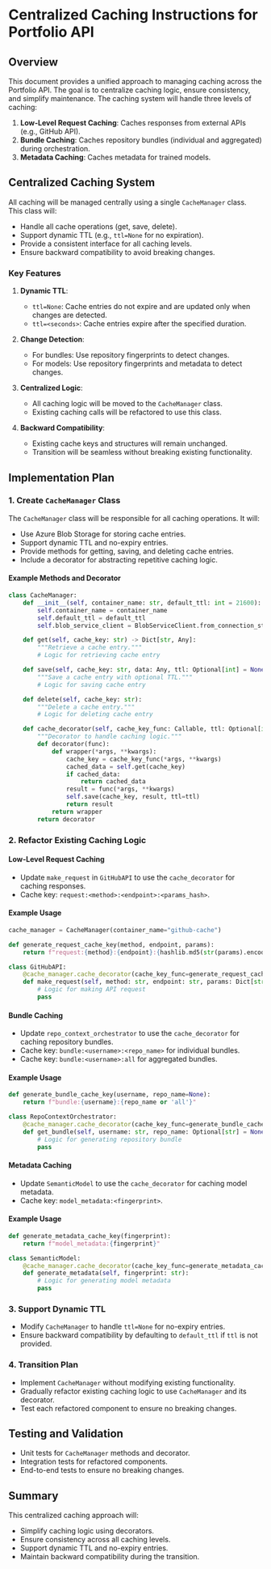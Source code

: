 # Centralized Caching Instructions for Portfolio API

## Overview
This document provides a unified approach to managing caching across the Portfolio API. The goal is to centralize caching logic, ensure consistency, and simplify maintenance. The caching system will handle three levels of caching:

1. **Low-Level Request Caching**: Caches responses from external APIs (e.g., GitHub API).
2. **Bundle Caching**: Caches repository bundles (individual and aggregated) during orchestration.
3. **Metadata Caching**: Caches metadata for trained models.

## Centralized Caching System
All caching will be managed centrally using a single `CacheManager` class. This class will:
- Handle all cache operations (get, save, delete).
- Support dynamic TTL (e.g., `ttl=None` for no expiration).
- Provide a consistent interface for all caching levels.
- Ensure backward compatibility to avoid breaking changes.

### Key Features
1. **Dynamic TTL**:
   - `ttl=None`: Cache entries do not expire and are updated only when changes are detected.
   - `ttl=<seconds>`: Cache entries expire after the specified duration.

2. **Change Detection**:
   - For bundles: Use repository fingerprints to detect changes.
   - For models: Use repository fingerprints and metadata to detect changes.

3. **Centralized Logic**:
   - All caching logic will be moved to the `CacheManager` class.
   - Existing caching calls will be refactored to use this class.

4. **Backward Compatibility**:
   - Existing cache keys and structures will remain unchanged.
   - Transition will be seamless without breaking existing functionality.

## Implementation Plan

### 1. Create `CacheManager` Class
The `CacheManager` class will be responsible for all caching operations. It will:
- Use Azure Blob Storage for storing cache entries.
- Support dynamic TTL and no-expiry entries.
- Provide methods for getting, saving, and deleting cache entries.
- Include a decorator for abstracting repetitive caching logic.

#### Example Methods and Decorator
```python
class CacheManager:
    def __init__(self, container_name: str, default_ttl: int = 21600):
        self.container_name = container_name
        self.default_ttl = default_ttl
        self.blob_service_client = BlobServiceClient.from_connection_string(os.getenv('AzureWebJobsStorage'))

    def get(self, cache_key: str) -> Dict[str, Any]:
        """Retrieve a cache entry."""
        # Logic for retrieving cache entry

    def save(self, cache_key: str, data: Any, ttl: Optional[int] = None):
        """Save a cache entry with optional TTL."""
        # Logic for saving cache entry

    def delete(self, cache_key: str):
        """Delete a cache entry."""
        # Logic for deleting cache entry

    def cache_decorator(self, cache_key_func: Callable, ttl: Optional[int] = None):
        """Decorator to handle caching logic."""
        def decorator(func):
            def wrapper(*args, **kwargs):
                cache_key = cache_key_func(*args, **kwargs)
                cached_data = self.get(cache_key)
                if cached_data:
                    return cached_data
                result = func(*args, **kwargs)
                self.save(cache_key, result, ttl=ttl)
                return result
            return wrapper
        return decorator
```

### 2. Refactor Existing Caching Logic

#### Low-Level Request Caching
- Update `make_request` in `GitHubAPI` to use the `cache_decorator` for caching responses.
- Cache key: `request:<method>:<endpoint>:<params_hash>`.

#### Example Usage
```python
cache_manager = CacheManager(container_name="github-cache")

def generate_request_cache_key(method, endpoint, params):
    return f"request:{method}:{endpoint}:{hashlib.md5(str(params).encode()).hexdigest()}"

class GitHubAPI:
    @cache_manager.cache_decorator(cache_key_func=generate_request_cache_key, ttl=3600)
    def make_request(self, method: str, endpoint: str, params: Dict[str, Any]):
        # Logic for making API request
        pass
```

#### Bundle Caching
- Update `repo_context_orchestrator` to use the `cache_decorator` for caching repository bundles.
- Cache key: `bundle:<username>:<repo_name>` for individual bundles.
- Cache key: `bundle:<username>:all` for aggregated bundles.

#### Example Usage
```python
def generate_bundle_cache_key(username, repo_name=None):
    return f"bundle:{username}:{repo_name or 'all'}"

class RepoContextOrchestrator:
    @cache_manager.cache_decorator(cache_key_func=generate_bundle_cache_key, ttl=None)
    def get_bundle(self, username: str, repo_name: Optional[str] = None):
        # Logic for generating repository bundle
        pass
```

#### Metadata Caching
- Update `SemanticModel` to use the `cache_decorator` for caching model metadata.
- Cache key: `model_metadata:<fingerprint>`.

#### Example Usage
```python
def generate_metadata_cache_key(fingerprint):
    return f"model_metadata:{fingerprint}"

class SemanticModel:
    @cache_manager.cache_decorator(cache_key_func=generate_metadata_cache_key, ttl=None)
    def generate_metadata(self, fingerprint: str):
        # Logic for generating model metadata
        pass
```

### 3. Support Dynamic TTL
- Modify `CacheManager` to handle `ttl=None` for no-expiry entries.
- Ensure backward compatibility by defaulting to `default_ttl` if `ttl` is not provided.

### 4. Transition Plan
- Implement `CacheManager` without modifying existing functionality.
- Gradually refactor existing caching logic to use `CacheManager` and its decorator.
- Test each refactored component to ensure no breaking changes.

## Testing and Validation
- Unit tests for `CacheManager` methods and decorator.
- Integration tests for refactored components.
- End-to-end tests to ensure no breaking changes.

## Summary
This centralized caching approach will:
- Simplify caching logic using decorators.
- Ensure consistency across all caching levels.
- Support dynamic TTL and no-expiry entries.
- Maintain backward compatibility during the transition.
